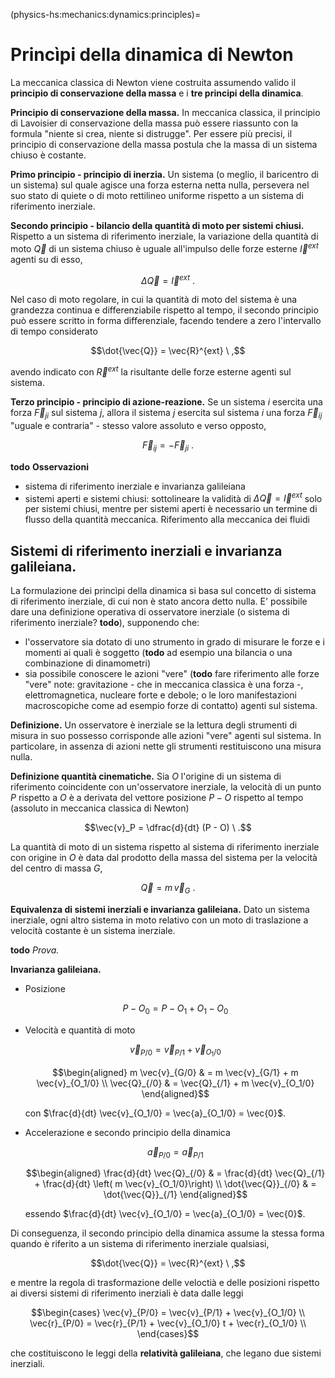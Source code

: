 (physics-hs:mechanics:dynamics:principles)=
# Princìpi della dinamica di Newton

La meccanica classica di Newton viene costruita assumendo valido il **principio di conservazione della massa** e i **tre principi della dinamica**.

**Principio di conservazione della massa.** In meccanica classica, il principio di Lavoisier di conservazione della massa può essere riassunto con la formula "niente si crea, niente si distrugge". Per essere più precisi, il principio di conservazione della massa postula che la massa di un sistema chiuso è costante.

**Primo principio - principio di inerzia.** Un sistema (o meglio, il baricentro di un sistema) sul quale agisce una forza esterna netta nulla, persevera nel suo stato di quiete o di moto rettilineo uniforme rispetto a un sistema di riferimento inerziale.

**Secondo principio - bilancio della quantità di moto per sistemi chiusi.** Rispetto a un sistema di riferimento inerziale, la variazione della quantità di moto $\vec{Q}$ di un sistema chiuso è uguale all'impulso delle forze esterne $\vec{I}^{ext}$ agenti su di esso,

$$\Delta \vec{Q} = \vec{I}^{ext} \ .$$

Nel caso di moto regolare, in cui la quantità di moto del sistema è una grandezza continua e differenziabile rispetto al tempo, il secondo principio può essere scritto in forma differenziale, facendo tendere a zero l'intervallo di tempo considerato

$$\dot{\vec{Q}} = \vec{R}^{ext} \ ,$$

avendo indicato con $\vec{R}^{ext}$ la risultante delle forze esterne agenti sul sistema.

**Terzo principio - principio di azione-reazione.** Se un sistema $i$ esercita una forza $\vec{F}_{ji}$ sul sistema $j$, allora il sistema $j$ esercita sul sistema $i$ una forza $\vec{F}_{ij}$ "uguale e contraria" - stesso valore assoluto e verso opposto,

$$\vec{F}_{ij} = - \vec{F}_{ji} \ .$$


**todo** **Osservazioni**
- sistema di riferimento inerziale e invarianza galileiana
- sistemi aperti e sistemi chiusi: sottolineare la validità di $\Delta \vec{Q} = \vec{I}^{ext}$ solo per sistemi chiusi, mentre per sistemi aperti è necessario un termine di flusso della quantità meccanica. Riferimento alla meccanica dei fluidi


## Sistemi di riferimento inerziali e invarianza galileiana.
La formulazione dei princìpi della dinamica si basa sul concetto di sistema di riferimento inerziale, di cui non è stato ancora detto nulla.
E' possibile dare una definizione operativa di osservatore inerziale (o sistema di riferimento inerziale? **todo**), supponendo che:
- l'osservatore sia dotato di uno strumento in grado di misurare le forze e i momenti ai quali è soggetto (**todo** ad esempio una bilancia o una combinazione di dinamometri)
- sia possibile conoscere le azioni "vere" (**todo** fare riferimento alle forze "vere" note: gravitazione - che in meccanica classica è una forza -, elettromagnetica, nucleare forte e debole; o le loro manifestazioni macroscopiche come ad esempio forze di contatto) agenti sul sistema.

**Definizione.**
Un osservatore è inerziale se la lettura degli strumenti di misura in suo possesso corrisponde alle azioni "vere" agenti sul sistema. In particolare, in assenza di azioni nette gli strumenti restituiscono una misura nulla.

**Definizione quantità cinematiche.**
Sia $O$ l'origine di un sistema di riferimento coincidente con un'osservatore inerziale, la velocità di un punto $P$ rispetto a $O$ è a derivata del vettore posizione $P - O$ rispetto al tempo (assoluto in meccanica classica di Newton)

$$\vec{v}_P = \dfrac{d}{dt} (P - O) \ .$$

La quantità di moto di un sistema rispetto al sistema di riferimento inerziale con origine in $O$ è data dal prodotto della massa del sistema per la velocità del centro di massa $G$,

$$\vec{Q} = m \, \vec{v}_G \ .$$

**Equivalenza di sistemi inerziali e invarianza galileiana.**
Dato un sistema inerziale, ogni altro sistema in moto relativo con un moto di traslazione a velocità costante è un sistema inerziale.

**todo** *Prova.*

**Invarianza galileiana.**
- Posizione
  
  $$P - O_0 = P - O_1 + O_1 - O_0$$

- Velocità e quantità di moto
  
  $$\vec{v}_{P/0} = \vec{v}_{P/1} + \vec{v}_{O_1/0}$$

  $$\begin{aligned}
    m \vec{v}_{G/0} & = m \vec{v}_{G/1} + m \vec{v}_{O_1/0} \\
       \vec{Q}_{/0} & = \vec{Q}_{/1} + m \vec{v}_{O_1/0}
  \end{aligned}$$

  con $\frac{d}{dt} \vec{v}_{O_1/0} = \vec{a}_{O_1/0} = \vec{0}$.

- Accelerazione e secondo principio della dinamica

  $$\vec{a}_{P/0} = \vec{a}_{P/1}$$

  $$\begin{aligned}
    \frac{d}{dt} \vec{Q}_{/0} & = \frac{d}{dt} \vec{Q}_{/1} + \frac{d}{dt} \left( m \vec{v}_{O_1/0}\right) \\
    \dot{\vec{Q}}_{/0} & = \dot{\vec{Q}}_{/1}
  \end{aligned}$$

  essendo $\frac{d}{dt} \vec{v}_{O_1/0} = \vec{a}_{O_1/0} = \vec{0}$.

Di conseguenza, il secondo principio della dinamica assume la stessa forma quando è riferito a un sistema di riferimento inerziale qualsiasi,

$$\dot{\vec{Q}} = \vec{R}^{ext} \ ,$$

e mentre la regola di trasformazione delle veloctià e delle posizioni rispetto ai diversi sistemi di riferimento inerziali è data dalle leggi

$$\begin{cases}
  \vec{v}_{P/0} = \vec{v}_{P/1} + \vec{v}_{O_1/0} \\
  \vec{r}_{P/0} = \vec{r}_{P/1} + \vec{v}_{O_1/0} t + \vec{r}_{O_1/0} \\
\end{cases}$$

che costituiscono le leggi della **relatività galileiana**, che legano due sistemi inerziali.



